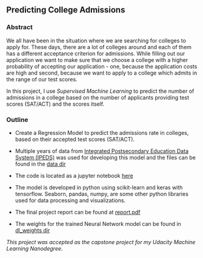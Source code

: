 ## Predicting College Admissions

### Abstract
We all have been in the situation where we are searching for colleges to apply for. These days, there are a lot of colleges around and each of them has a different acceptance criterion for admissions. While filling out our application we want to make sure that we choose a college with a higher probability of accepting our application - one, because the application costs are high and second, because we want to apply to a college which admits in the range of our test scores.

In this project, I use *Supervised Machine Learning* to predict the number of admissions in a college based on the number of applicants providing test scores (SAT/ACT) and the scores itself.

### Outline

- Create a Regression Model to predict the admissions rate in colleges, based on their accepted test scores (SAT/ACT).

- Multiple years of data from [Integrated Postsecondary Education Data System (IPEDS)](https://nces.ed.gov/ipeds/) was used for developing this model and the files can be found in the [data dir](./data)

- The code is located as a jupyter notebook [here](./work.ipynb)

- The model is developed in python using scikit-learn and keras with tensorflow. Seaborn, pandas, numpy, are some other python libraries used for data processing and visualizations.

- The final project report can be found at [report.pdf](./report.pdf)

- The weights for the trained Neural Network model can be found in [dl_weights dir](./dl_weights)

*This project was accepted as the capstone project for my Udacity Machine Learning Nanodegree.*


